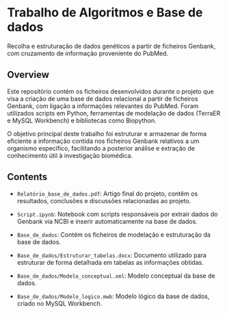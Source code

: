 # Trabalho de Algoritmos e Base de dados
Recolha e estruturação de dados genéticos a partir de ficheiros Genbank, com cruzamento de informação proveniente do PubMed.

## Overview

Este repositório contém os ficheiros desenvolvidos durante o projeto que visa a criação de uma base de dados relacional a partir de ficheiros Genbank, com ligação a informações relevantes do PubMed. 
Foram utilizados scripts em Python, ferramentas de modelação de dados (TerraER e MySQL Workbench) e bibliotecas como Biopython.

O objetivo principal deste trabalho foi estruturar e armazenar de forma eficiente a informação contida nos ficheiros Genbank relativos a um organismo específico, facilitando a posterior análise e extração de conhecimento útil à investigação biomédica.




## Contents

  - `Relatório_base_de_dados.pdf`: Artigo final do projeto, contêm os resultados, conclusões e discussões relacionadas ao projeto.

  - `Script.ipynb`: Notebook com scripts responsáveis por extrair dados do Genbank via NCBI e inserir automaticamente na base de dados.

  - `Base_de_dados`: Contém os ficheiros de modelação e estruturação da base de dados.

  - `Base_de_dados/Estruturar_tabelas.docx`: Documento utilizado para estruturar de forma detalhada em tabelas as informações obtidas.
  
  - `Base_de_dados/Modelo_conceptual.xml`: Modelo conceptual da base de dados.
    
  - `Base_de_dados/Modelo_logico.mwb`: Modelo lógico da base de dados, criado no MySQL Workbench.
